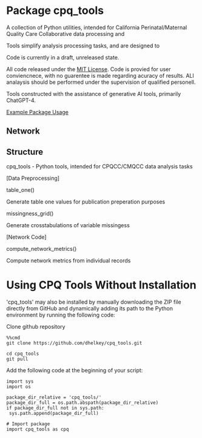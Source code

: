 # Package cpq_tools

A collection of Python utilities, intended for California Perinatal/Maternal Quality Care Collaborative data processing and 

Tools simplify analysis processing tasks, and are designed to 

Code is currently in a draft, unreleased state.

All code released under the [MIT License](LICENSE). Code is provied for user conviencnece, with no guarentee is made regarding acuracy of results. ALl analaysis should be performed under the supervision of qualified personell.

Tools constructed with the assistance of generative AI tools, primarily ChatGPT-4.

[Example Package Usage](EXAMPLE.ipynb)

## Network





## Structure

cpq_tools - Python tools, intended for CPQCC/CMQCC data analysis tasks

[Data Preprocessing]

table_one() 

Generate table one values for publication preperation purposes

missingness_grid()

Generate crosstabulations of variable missingess


[Network Code]

compute_network_metrics()

Compute network metrics from individual records

# Using CPQ Tools Without Installation

'cpq_tools' may also be installed by manually downloading the ZIP file directly from GitHub and dynamically adding its path to the Python environment by running the following code:

Clone github repository
```
%%cmd 
git clone https://github.com/dhelkey/cpq_tools.git
```

```
cd cpq_tools
git pull
```

Add the following code at the beginning of your script:

   ```
import sys
import os

package_dir_relative = 'cpq_tools/'
package_dir_full = os.path.abspath(package_dir_relative)
if package_dir_full not in sys.path:
    sys.path.append(package_dir_full)

# Import package
import cpq_tools as cpq
```
<!-- 
```
package_path = 'path_to_zip_file.zip'
#Unzip (If exists, warn, but overwrite)
#Please Python code.

#Linux server enings
sed -i 's/\r//' ./unzip_cpq.sh

./unzip_cpq.sh -->